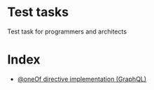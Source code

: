 # Test tasks
Test task for programmers and architects

# Index
- [@oneOf directive implementation (GraphQL)](/ru/1%20-%20graphql-one-of-directive.md)

